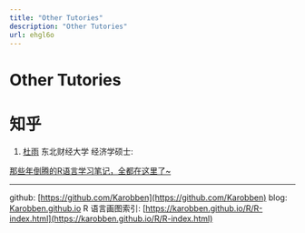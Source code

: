 ```yaml
---
title: "Other Tutories"
description: "Other Tutories"
url: ehgl6o
---
```


# Other Tutories


# 知乎

1. [杜雨](https://www.zhihu.com/people/raindu) 东北财经大学 经济学硕士:

[那些年倒腾的R语言学习笔记，全都在这里了~](https://zhuanlan.zhihu.com/p/28131878)




---
github: [https://github.com/Karobben](https://github.com/Karobben)
blog: [Karobben.github.io](http://Karobben.github.io)
R 语言画图索引: [https://karobben.github.io/R/R-index.html](https://karobben.github.io/R/R-index.html)
